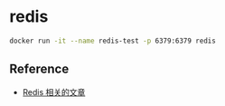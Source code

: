 # redis

```bash
docker run -it --name redis-test -p 6379:6379 redis
```

## Reference

- [Redis 相关的文章](https://github.com/web1992/read/tree/master/redis)